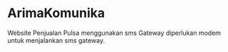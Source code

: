 # ArimaKomunika
Website Penjualan Pulsa menggunakan sms Gateway diperlukan modem untuk menjalankan sms gateway.
